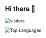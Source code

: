 ## Hi there 👋
![visitors](https://visitor-badge.laobi.icu/badge?page_id=hansemansen)
<!--
**hansemansen/hansemansen** is a ✨ _special_ ✨ repository because its `README.md` (this file) appears on your GitHub profile.


Here are some ideas to get you started:

- 🔭 I’m currently working on ...
- 🌱 I’m currently learning ...
- 👯 I’m looking to collaborate on ...
- 🤔 I’m looking for help with ...
- 💬 Ask me about ...
- 📫 How to reach me: ...
- 😄 Pronouns: ...
- ⚡ Fun fact: ...
-->



![Top Languages](https://github-readme-stats.vercel.app/api/top-langs/?username=hansemansen&layout=compact&theme=radical)
